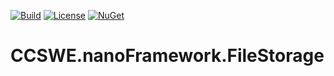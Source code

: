 [![Build](https://github.com/CCSWE-nanoFramework/CCSWE.nanoFramework.FileStorage/actions/workflows/build-solution.yml/badge.svg)](https://github.com/CCSWE-nanoFramework/CCSWE.nanoFramework.FileStorage/actions/workflows/build-solution.yml) [![License](https://img.shields.io/badge/License-MIT-blue.svg)](LICENSE) [![NuGet](https://img.shields.io/nuget/dt/CCSWE.nanoFramework.FileStorage.svg?label=NuGet&style=flat&logo=nuget)](https://www.nuget.org/packages/CCSWE.nanoFramework.FileStorage/) 

# CCSWE.nanoFramework.FileStorage